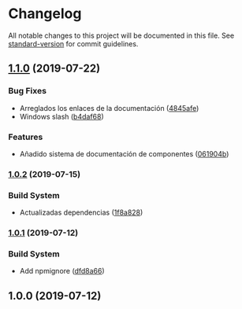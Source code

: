 # Changelog

All notable changes to this project will be documented in this file. See [standard-version](https://github.com/conventional-changelog/standard-version) for commit guidelines.

## [1.1.0](https://github.com/javipuche/maquetus-boilerplate-builder/compare/v1.0.2...v1.1.0) (2019-07-22)


### Bug Fixes

* Arreglados los enlaces de la documentación ([4845afe](https://github.com/javipuche/maquetus-boilerplate-builder/commit/4845afe))
* Windows slash ([b4daf68](https://github.com/javipuche/maquetus-boilerplate-builder/commit/b4daf68))


### Features

* Añadido sistema de documentación de componentes ([061904b](https://github.com/javipuche/maquetus-boilerplate-builder/commit/061904b))



### [1.0.2](https://github.com/javipuche/maquetus-boilerplate-builder/compare/v1.0.1...v1.0.2) (2019-07-15)


### Build System

* Actualizadas dependencias ([1f8a828](https://github.com/javipuche/maquetus-boilerplate-builder/commit/1f8a828))



### [1.0.1](https://github.com/javipuche/maquetus-boilerplate-builder/compare/v1.0.0...v1.0.1) (2019-07-12)


### Build System

* Add npmignore ([dfd8a66](https://github.com/javipuche/maquetus-boilerplate-builder/commit/dfd8a66))



## 1.0.0 (2019-07-12)
